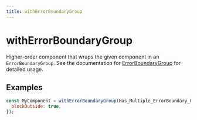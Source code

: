 ```yaml
---
title: withErrorBoundaryGroup
---
```


# withErrorBoundaryGroup

Higher-order component that wraps the given component in an `ErrorBoundaryGroup`.
See the documentation for [ErrorBoundaryGroup](https://slash.page/libraries/react/error-boundary/src/errorboundarygroup.i18n) for detailed usage.

## Examples

```jsx
const MyComponent = withErrorBoundaryGroup(Has_Multiple_ErrorBoundary_Compoonent, {
  blockOutside: true,
});
```
